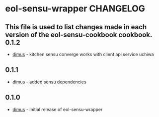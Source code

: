 eol-sensu-wrapper CHANGELOG
============================

This file is used to list changes made in each version of the eol-sensu-cookbook cookbook.
0.1.2
-----
- [dimus][1] - kitchen sensu converge works with client api service uchiwa

0.1.1
-----
- [dimus][1] - added sensu dependencies

0.1.0
-----
- [dimus][1] - Initial release of eol-sensu-wrapper

[1]: https://github.com/dimus

